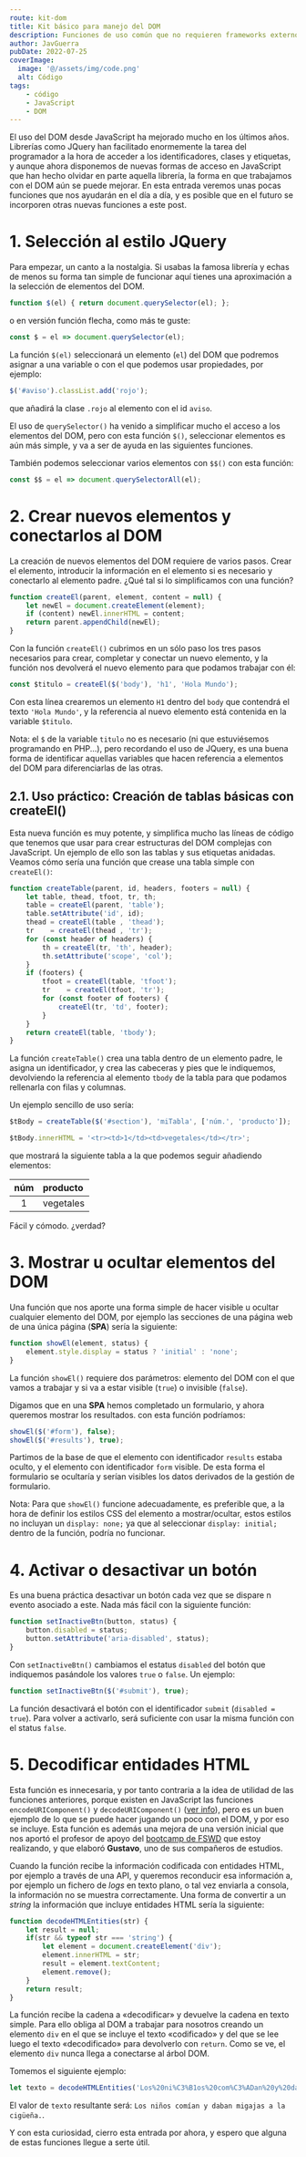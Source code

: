 ```yaml
---
route: kit-dom
title: Kit básico para manejo del DOM
description: Funciones de uso común que no requieren frameworks externos
author: JavGuerra
pubDate: 2022-07-25
coverImage:
  image: '@/assets/img/code.png'
  alt: Código
tags:
    - código
    - JavaScript
    - DOM
---
```


El uso del DOM desde JavaScript ha mejorado mucho en los últimos años. Librerías como JQuery han facilitado enormemente la tarea del programador a la hora de acceder a los identificadores, clases y etiquetas, y aunque ahora disponemos de nuevas formas de acceso en JavaScript que han hecho olvidar en parte aquella librería, la forma en que trabajamos con el DOM aún se puede mejorar. En esta entrada veremos unas pocas funciones que nos ayudarán en el día a día, y es posible que en el futuro se incorporen otras nuevas funciones a este post.

# 1. Selección al estilo JQuery

Para empezar, un canto a la nostalgia. Si usabas la famosa librería y echas de menos su forma tan simple de funcionar aquí tienes una aproximación a la selección de elementos del DOM.

```javascript
function $(el) { return document.querySelector(el); };
```
o en versión función flecha, como más te guste:

```javascript
const $ = el => document.querySelector(el);
```
La función `$(el)` seleccionará un elemento (`el`) del DOM que podremos asignar a una variable o con el que podemos usar propiedades, por ejemplo:

```javascript
$('#aviso').classList.add('rojo');
```
que añadirá la clase `.rojo` al elemento con el id `aviso`.

El uso de `querySelector()` ha venido a simplificar mucho el acceso a los elementos del DOM, pero con esta función `$()`, seleccionar elementos es aún más simple, y va a ser de ayuda en las siguientes funciones.

También podemos seleccionar varios elementos con `$$()` con esta función:

```javascript
const $$ = el => document.querySelectorAll(el);
```

# 2. Crear nuevos elementos y conectarlos al DOM

La creación de nuevos elementos del DOM requiere de varios pasos. Crear el elemento, introducir la información en el elemento si es necesario y conectarlo al elemento padre. ¿Qué tal si lo simplificamos con una función?

```javascript
function createEl(parent, element, content = null) {
    let newEl = document.createElement(element);
    if (content) newEl.innerHTML = content;
    return parent.appendChild(newEl);
}
```
Con la función `createEl()` cubrimos en un sólo paso los tres pasos necesarios para crear, completar y conectar un nuevo elemento, y la función nos devolverá el nuevo elemento para que podamos trabajar con él:

```javascript
const $titulo = createEl($('body'), 'h1', 'Hola Mundo');
```
Con esta línea crearemos un elemento `H1` dentro del `body` que contendrá el texto `'Hola Mundo'`, y la referencia al nuevo elemento está contenida en la variable `$titulo`.

Nota: el `$` de la variable `titulo` no es necesario (ni que estuviésemos programando en PHP...), pero recordando el uso de JQuery, es una buena forma de identificar aquellas variables que hacen referencia a elementos del DOM para diferenciarlas de las otras.

## 2.1. Uso práctico: Creación de tablas básicas con createEl()

Esta nueva función es muy potente, y simplifica mucho las líneas de código que tenemos que usar para crear estructuras del DOM complejas con JavaScript. Un ejemplo de ello son las tablas y sus etiquetas anidadas. Veamos cómo sería una función que crease una tabla simple con `createEl()`:

```javascript
function createTable(parent, id, headers, footers = null) {
    let table, thead, tfoot, tr, th;
    table = createEl(parent, 'table');
    table.setAttribute('id', id);
    thead = createEl(table , 'thead');
    tr    = createEl(thead , 'tr');
    for (const header of headers) {
        th = createEl(tr, 'th', header);
        th.setAttribute('scope', 'col');
    }
    if (footers) {
        tfoot = createEl(table, 'tfoot');
        tr    = createEl(tfoot, 'tr');
        for (const footer of footers) {
            createEl(tr, 'td', footer);
        } 
    }
    return createEl(table, 'tbody');
}
```

La función `createTable()` crea una tabla dentro de un elemento padre, le asigna un identificador, y crea las cabeceras y pies que le indiquemos, devolviendo la referencia al elemento `tbody` de la tabla para que podamos rellenarla con filas y columnas.

Un ejemplo sencillo de uso sería:

```javascript
$tBody = createTable($('#section'), 'miTabla', ['núm.', 'producto']);

$tBody.innerHTML = '<tr><td>1</td><td>vegetales</td></tr>';
```
que mostrará la siguiente tabla a la que podemos seguir añadiendo elementos:

| núm | producto |
| :---: |:--- |
| 1 | vegetales |

Fácil y cómodo. ¿verdad?

# 3. Mostrar u ocultar elementos del DOM

Una función que nos aporte una forma simple de hacer visible u ocultar cualquier elemento del DOM, por ejemplo las secciones de una página web de una única página (**SPA**) sería la siguiente:

```javascript
function showEl(element, status) {
    element.style.display = status ? 'initial' : 'none';
}
```

La función `showEl()` requiere dos parámetros: elemento del DOM con el que vamos a trabajar y si va a estar visible (`true`) o invisible (`false`).

Digamos que en una **SPA** hemos completado un formulario, y ahora queremos mostrar los resultados. con esta función podríamos:

```javascript
showEl($('#form'), false);
showEl($('#results'), true);
```
Partimos de la base de que el elemento con identificador `results` estaba oculto, y el elemento con identificador `form` visible. De esta forma el formulario se ocultaría y serían visibles los datos derivados de la gestión de formulario.

Nota: Para que `showEl()` funcione adecuadamente, es preferible que, a la hora de definir los estilos CSS del elemento a mostrar/ocultar, estos estilos no incluyan un `display: none;` ya que al seleccionar `display: initial;` dentro de la función, podría no funcionar.

# 4. Activar o desactivar un botón

Es una buena práctica desactivar un botón cada vez que se dispare n evento asociado a este. Nada más fácil con la siguiente función:

```javascript
function setInactiveBtn(button, status) {
    button.disabled = status;
    button.setAttribute('aria-disabled', status);
}
```

Con `setInactiveBtn()` cambiamos el estatus `disabled` del botón que indiquemos pasándole los valores `true` o `false`. Un ejemplo:

```javascript
function setInactiveBtn($('#submit'), true);
```

La función desactivará el botón con el identificador `submit` (`disabled = true`). Para volver a activarlo, será suficiente con usar la misma función con el status `false`.

# 5. Decodificar entidades HTML

Esta función es innecesaria, y por tanto contraria a la idea de utilidad de las funciones anteriores, porque existen en JavaScript las funciones `encodeURIComponent()` y `decodeURIComponent()` ([ver info](https://www.w3schools.com/jsref/jsref_decodeuricomponent.asp)), pero es un buen ejemplo de lo que se puede hacer jugando un poco con el DOM, y por eso se incluye. Esta función es además una mejora de una versión inicial que nos aportó el profesor de apoyo del [bootcamp de FSWD](/blog/beca-santander-fswd) que estoy realizando, y que elaboró **Gustavo**, uno de sus compañeros de estudios.

Cuando la función recibe la información codificada con entidades HTML, por ejemplo a través de una API, y queremos reconducir esa información a, por ejemplo un fichero de _logs_ en texto plano, o tal vez enviarla a consola, la información no se muestra correctamente. Una forma de convertir a un _string_ la información que incluye entidades HTML sería la siguiente:

```javascript
function decodeHTMLEntities(str) {
    let result = null;
    if(str && typeof str === 'string') {
        let element = document.createElement('div');
        element.innerHTML = str;
        result = element.textContent;
        element.remove();
    }
    return result;
}
```

La función recibe la cadena a «decodificar» y devuelve la cadena en texto simple. Para ello obliga al DOM a trabajar para nosotros creando un elemento `div` en el que se incluye el texto «codificado» y del que se lee luego el texto «decodificado» para devolverlo con `return`. Como se ve, el elemento `div` nunca llega a conectarse al árbol DOM.

Tomemos el siguiente ejemplo:

```javascript
let texto = decodeHTMLEntities('Los%20ni%C3%B1os%20com%C3%ADan%20y%20daban%20migajas%20a%20la%20cig%C3%BCe%C3%B1a.');
```
El valor de `texto` resultante será: `Los niños comían y daban migajas a la cigüeña.`.

Y con esta curiosidad, cierro esta entrada por ahora, y espero que alguna de estas funciones llegue a serte útil.

